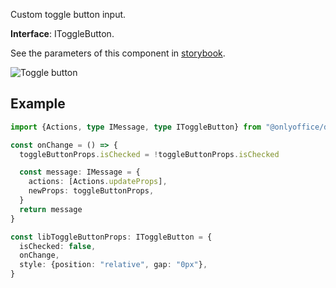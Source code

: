 Custom toggle button input.

**Interface**: IToggleButton.

See the parameters of this component in [storybook](https://storybook.onlyoffice.io/?path=/docs/components-togglebutton--docs).

![Toggle button](/assets/images/docspace/toggle-button.png)

## Example

``` ts
import {Actions, type IMessage, type IToggleButton} from "@onlyoffice/docspace-plugin-sdk"

const onChange = () => {
  toggleButtonProps.isChecked = !toggleButtonProps.isChecked

  const message: IMessage = {
    actions: [Actions.updateProps],
    newProps: toggleButtonProps,
  }
  return message
}

const libToggleButtonProps: IToggleButton = {
  isChecked: false,
  onChange,
  style: {position: "relative", gap: "0px"},
}
```
